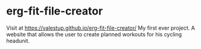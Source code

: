 # erg-fit-file-creator
Visit at https://valestup.github.io/erg-fit-file-creator/
My first ever project.
A website that allows the user to create planned workouts for his cycling headunit.
